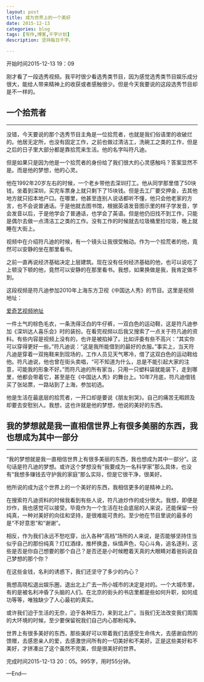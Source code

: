 ```yaml
---
layout: post
title: 成为世界上的一个美好
date: 2015-12-13
categories: blog
tags: [写作,博客,千字计划]
description: 坚持每日千字。

---
```

开始时间2015-12-13 19：09
刚才看了一段选秀视频。我平时很少看选秀类节目，因为感觉选秀类节目娱乐成分很大，能给人带来精神上的收获或者感触很少。但是今天我要说的这段选秀节目却是不一样的。
## 一个拾荒者***
没错，今天要说的那个选秀节目主角是一位拾荒者，也就是我们俗语里的收破烂的。他居无定所，也没有固定工作，之前也做过清洁工，洗碗工之类的工作，但是之后的日子里大部分都是靠拾荒来生活。他的名字叫符凡迪。
但是如果只是因为他是一个拾荒者的身份给了我们很大的心灵感触吗？答案显然不是。而是他的梦想，他的心灵。
他在1992年20岁左右的时候，一个老乡带他去深圳打工。他从同学那里借了50块钱，坐着到深圳，买完车票身上就只剩下了15块钱。但是去工厂要交押金，去其他地方就只招本地户口。在哪里，他甚至连别人说话都听不懂，他只会他老家的方言，也不会说普通话。于是他就去图书馆，根据英语发音图示里的样子学发音，学会发音以后，于是他学会了普通话，也学会了英语。但是他仍旧找不到工作，只能是偶尔去做一点清洁工之类的工作。没有工作的时候就去垃圾桶里捡垃圾，晚上就睡在大街上。
视频中在介绍符凡迪的时候，有一个镜头让我很受触动。作为一个拾荒者的他，竟然可以安静的坐在那里看书。
之前一直再说经济基础决定上层建筑。现在没有任何经济基础的他，也可以说吃了上顿没下顿的他，竟然可以安静的在那里看书。我想，如果换做是我，我肯定做不到。
这段视频是符凡迪参加2010年上海东方卫视《中国达人秀》的节目。这里是视频地址：
[爱奇艺视频地址](http://www.iqiyi.com/w_19rthvkggp.html)
一件土气的棕色毛衣，一条洗得泛白的牛仔裤，一双白色的运动鞋，这是符凡迪参加《深圳达人喜乐会》时的装扮。在看完视频以后我又搜索了一点关于符凡迪的资料。有些内容是视频上没有的，也许是被掐掉了。比如评委有些不高兴：“其实你可以穿得更好一些。”符凡迪说：“这是我所能借到的最好的衣服。”事实上，当天符凡迪是穿着一双拖鞋来到现场的，工作人员见天气寒冷，借了这双白色的运动鞋给他。符凡迪说，他也曾在街头卖唱，“可不知道为什么，总是不能引起大家的注意，可能我的形象不好。”而符凡迪的所有家当，只用一只塑料袋就能装下，走到哪里，他都会带着它，甚至是在《中国达人秀》的舞台上。10年7月底，符凡迪借钱买了张站票，一路站到了上海，参加初选。
他是生活在最底层的拾荒者，一开口却是要说《朋友别哭》。自己的痛苦无暇顾及却要去安慰别人。我想，这也许就是他的梦想，他说的美好的东西。

## 我的梦想就是我一直相信世界上有很多美丽的东西，我也想成为其中一部分
***

“我的梦想就是我一直相信世界上有很多美丽的东西，我也想成为其中一部分”。这句话是符凡迪的梦想。或许这个梦想没有“我要成为一名科学家”那么具体，也没有“我想多赚钱去守护我的家庭”那么实际，但是它很干净，很美好。

他所说的成为这个世界上的一个美好的东西，我相信更多的是精神上的。

在搜索符凡迪资料的时候我看到有些人说，符凡迪炒作的成分很大。我想，即便是炒作，我也感觉可以接受。毕竟作为一个生活在社会底层的人来说，还能保留一份纯真，一种对美好的向往和坚持，是很难能可贵的。至少他在节目里说的最多的是“不好意思”和“谢谢”。

相反，作为我们永远不愁吃穿，出入各种“高档”场所的人来说，是否能够坚持住当似乎自己的那份纯真？灯红酒绿，推杯换盏，纵情声色，勾心斗角，追名逐利，这些是否是你自己想要的那个自己？是否还是小时候瞪着天真的大眼睛对着爸妈说自己梦想的那个你？

在这些金钱，名利的诱惑下，我们还坚守了多少的内心？

我想高晓松退出娱乐圈，退出北上广去一所小城市的决定是对的。一个大城市里，有的是被名利冲昏了头脑的人们。在北京的街头的书店里都是些如何升职，如何成功等等，唯独缺少了人心最初的真实。

或许我们迫于生活的无奈，迫于各种压力，来到北上广。当我们无法改变我们周围的大环境的时候，至少要保留祝我们自己内心那粉纯净。

世界上有很多美好的东西，那些美好可以带着我们去感受生命伟大，去感谢自然的馈赠，去感恩亲人的爱，去感激世间所有的一切美好和不美好。正是这些美好和不美好，才拼凑出了这个虽然不完美，但是很美好的世界。完成时间2015-12-13 20：05。995字，用时55分钟。

—End—
